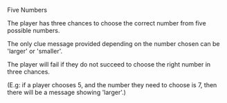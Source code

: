 Five Numbers

The player has three chances to choose the correct number from five possible numbers.

The only clue message provided depending on the number chosen can be 'larger' or 'smaller'.

The player will fail if they do not succeed to choose the right number in three chances.

(E.g: if a player chooses 5, and the number they need to choose is 7, then there will be a message showing 'larger'.)
